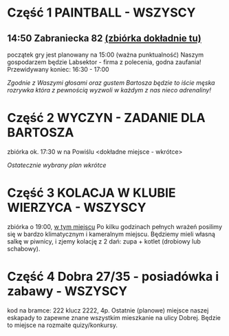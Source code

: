 # Część 1 PAINTBALL - WSZYSCY
## 14:50 Zabraniecka 82 [(zbiórka dokładnie tu)](https://www.google.com/maps/place/Paintball+Warszawa+Hala+Labsektor/@52.261981,21.0685549,261a,35y,292.21h,8.88t/data=!3m1!1e3!4m12!1m6!3m5!1s0x471ecb5cf4a4b665:0x4197eac84cfaf00f!2sPaintball+Warszawa+Hala+Labsektor!8m2!3d52.2622001!4d21.0675929!3m4!1s0x471ecb5cf4a4b665:0x4197eac84cfaf00f!8m2!3d52.2622001!4d21.0675929?hl=pl-PL)
początek gry jest planowany na 15:00 (ważna punktualność)
Naszym gospodarzem będzie Labsektor - firma z polecenia, godna zaufania!
Przewidywany koniec: 16:30 - 17:00

_Zgodnie z Waszymi głosami oraz gustem Bartosza będzie to iście męska rozrywka która z pewnością wyzwoli w każdym z nas nieco adrenaliny!_



# Część 2 WYCZYN - ZADANIE DLA BARTOSZA
zbiórka ok. 17:30 w na Powiślu <dokładne miejsce - wkrótce>

_Ostatecznie wybrany plan wkrótce_

# Część 3 KOLACJA W KLUBIE WIERZYCA - WSZYSCY
zbiórka o 19:00, [w tym miejscu](https://www.google.com/maps/place/Klub+Wie%C5%BCyca/@52.2327881,21.0246812,717m/data=!3m2!1e3!4b1!4m5!3m4!1s0x471eccf7a3ddf803:0x8a8e21678b518509!8m2!3d52.2328533!4d21.0268323?hl=pl-PL)
Po kilku godzinach pełnych wrażeń posilimy się w bardzo klimatycznym i kameralnym miejscu.
Będziemy mieli własną salkę w piwnicy, i zjemy kolację z 2 dań: zupa + kotlet (drobiowy lub schabowy).


# Część 4 Dobra 27/35 - posiadówka i zabawy - WSZYSCY
kod na bramce: 222 klucz 2222, 4p.
Ostatnie (planowe) miejsce naszej eskapady to zapewne znane wszystkim mieszkanie na ulicy Dobrej.
Będzie to miejsce na rozmaite quizy/konkursy.



